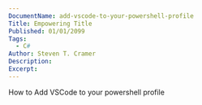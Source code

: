 ```yaml
---
DocumentName: add-vscode-to-your-powershell-profile
Title: Empowering Title
Published: 01/01/2099
Tags: 
  - C#
Author: Steven T. Cramer
Description: 
Excerpt: 
---
```


How to Add VSCode to your powershell profile
